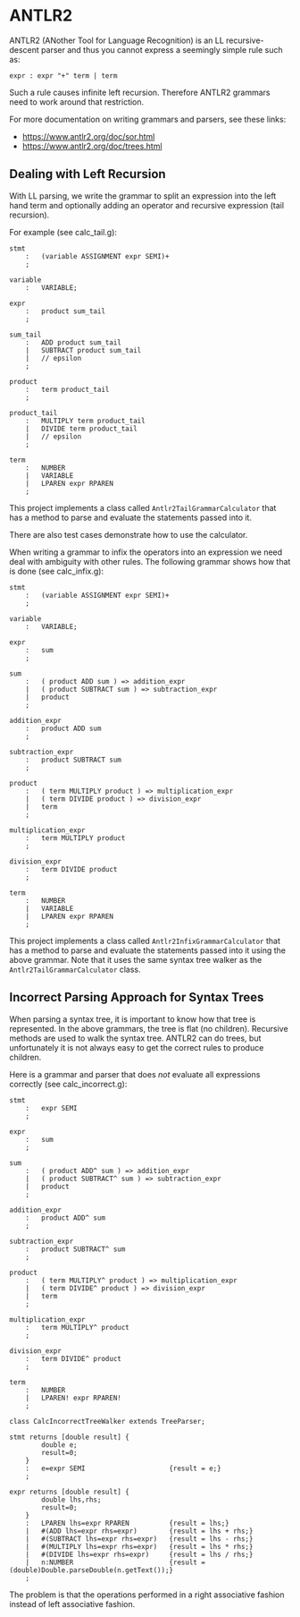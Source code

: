 ANTLR2
======

ANTLR2 (ANother Tool for Language Recognition) is an LL recursive-descent parser 
and thus you cannot express a seemingly simple rule such as:

```
expr : expr "+" term | term
```

Such a rule causes infinite left recursion. Therefore ANTLR2 grammars need to work 
around  that restriction.

For more documentation on writing grammars and parsers, see these links:

* https://www.antlr2.org/doc/sor.html
* https://www.antlr2.org/doc/trees.html

## Dealing with Left Recursion

With LL parsing, we write the grammar to split an expression into the left hand term 
and optionally adding an operator and recursive expression (tail recursion).

For example (see calc_tail.g):

```
stmt
    :   (variable ASSIGNMENT expr SEMI)+
    ;

variable
    :   VARIABLE;

expr
    :   product sum_tail
    ;

sum_tail
    :   ADD product sum_tail
    |   SUBTRACT product sum_tail
    |   // epsilon
    ;

product
    :   term product_tail
    ;

product_tail
    :   MULTIPLY term product_tail
    |   DIVIDE term product_tail
    |   // epsilon
    ;

term
    :   NUMBER
    |   VARIABLE
    |   LPAREN expr RPAREN
    ;
```

This project implements a class called `Antlr2TailGrammarCalculator` that has a method 
to parse and evaluate the statements passed into it.

There are also test cases demonstrate how to use the calculator.

When writing a grammar to infix the operators into an expression we need deal with 
ambiguity with other rules. The following grammar shows how that is done (see calc_infix.g):

```
stmt
    :   (variable ASSIGNMENT expr SEMI)+
    ;

variable
    :   VARIABLE;

expr
    :   sum
    ;

sum
    :   ( product ADD sum ) => addition_expr
    |   ( product SUBTRACT sum ) => subtraction_expr
    |   product
    ;

addition_expr
    :   product ADD sum
    ;

subtraction_expr
    :   product SUBTRACT sum
    ;

product
    :   ( term MULTIPLY product ) => multiplication_expr
    |   ( term DIVIDE product ) => division_expr
    |   term
    ;

multiplication_expr
    :   term MULTIPLY product
    ;

division_expr
    :   term DIVIDE product
    ;

term
    :   NUMBER
    |   VARIABLE
    |   LPAREN expr RPAREN
    ;
```

This project implements a class called `Antlr2InfixGrammarCalculator` that has a 
method to parse and evaluate the statements passed into it using the above grammar. 
Note that it uses the same syntax tree walker as the `Antlr2TailGrammarCalculator` 
class.

## Incorrect Parsing Approach for Syntax Trees

When parsing a syntax tree, it is important to know how that tree is represented. 
In the above grammars, the tree is flat (no children). Recursive methods are used 
to walk the syntax tree. ANTLR2 can do trees, but unfortunately it is not always 
easy to get the correct rules to produce children.

Here is a grammar and parser that does *not* evaluate all expressions correctly (see 
calc_incorrect.g):

```
stmt
    :   expr SEMI
    ;
  
expr
    :   sum
    ;

sum
    :   ( product ADD^ sum ) => addition_expr
    |   ( product SUBTRACT^ sum ) => subtraction_expr
    |   product
    ;

addition_expr
    :   product ADD^ sum
    ;

subtraction_expr
    :   product SUBTRACT^ sum
    ;

product
    :   ( term MULTIPLY^ product ) => multiplication_expr
    |   ( term DIVIDE^ product ) => division_expr
    |   term
    ;

multiplication_expr
    :   term MULTIPLY^ product
    ;

division_expr
    :   term DIVIDE^ product
    ;

term
    :   NUMBER
    |   LPAREN! expr RPAREN!
    ;

class CalcIncorrectTreeWalker extends TreeParser;

stmt returns [double result] {
        double e;
        result=0;
    }
    :   e=expr SEMI                     {result = e;}       
    ;

expr returns [double result] {
        double lhs,rhs;
        result=0;
    }
    :   LPAREN lhs=expr RPAREN          {result = lhs;}
    |   #(ADD lhs=expr rhs=expr)        {result = lhs + rhs;}
    |   #(SUBTRACT lhs=expr rhs=expr)   {result = lhs - rhs;}
    |   #(MULTIPLY lhs=expr rhs=expr)   {result = lhs * rhs;}
    |   #(DIVIDE lhs=expr rhs=expr)     {result = lhs / rhs;}
    |   n:NUMBER                        {result = (double)Double.parseDouble(n.getText());}
    ;
```

The problem is that the operations performed in a right associative fashion instead 
of left associative fashion.
